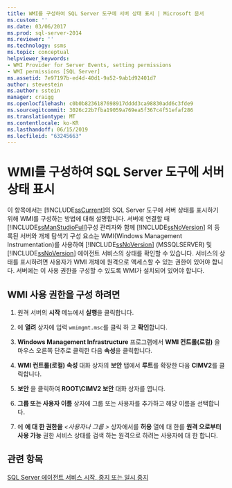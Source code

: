 ```yaml
---
title: WMI를 구성하여 SQL Server 도구에 서버 상태 표시 | Microsoft 문서
ms.custom: ''
ms.date: 03/06/2017
ms.prod: sql-server-2014
ms.reviewer: ''
ms.technology: ssms
ms.topic: conceptual
helpviewer_keywords:
- WMI Provider for Server Events, setting permissions
- WMI permissions [SQL Server]
ms.assetid: 7e97197b-ed4d-40d1-9a52-9ab1d92401d7
author: stevestein
ms.author: sstein
manager: craigg
ms.openlocfilehash: c0b0b8236187698917dddd3ca98830add6c3fde9
ms.sourcegitcommit: 3026c22b7fba19059a769ea5f367c4f51efaf286
ms.translationtype: MT
ms.contentlocale: ko-KR
ms.lasthandoff: 06/15/2019
ms.locfileid: "63245663"
---
```

# <a name="configure-wmi-to-show-server-status-in-sql-server-tools"></a>WMI를 구성하여 SQL Server 도구에 서버 상태 표시
  이 항목에서는 [!INCLUDE[ssCurrent](../includes/sscurrent-md.md)]의 SQL Server 도구에 서버 상태를 표시하기 위해 WMI를 구성하는 방법에 대해 설명합니다. 서버에 연결할 때 [!INCLUDE[ssManStudioFull](../includes/ssmanstudiofull-md.md)]구성 관리자와 함께 [!INCLUDE[ssNoVersion](../includes/ssnoversion-md.md)] 의 등록된 서버와 개체 탐색기 구성 요소는 WMI(Windows Management Instrumentation)를 사용하여 [!INCLUDE[ssNoVersion](../includes/ssnoversion-md.md)] (MSSQLSERVER) 및 [!INCLUDE[ssNoVersion](../includes/ssnoversion-md.md)] 에이전트 서비스의 상태를 확인할 수 있습니다. 서비스의 상태를 표시하려면 사용자가 WMI 개체에 원격으로 액세스할 수 있는 권한이 있어야 합니다. 서버에는 이 사용 권한을 구성할 수 있도록 WMI가 설치되어 있어야 합니다.  
  
##  <a name="SSMSProcedure"></a> WMI 사용 권한을 구성 하려면  
  
1.  원격 서버의 **시작** 메뉴에서 **실행**을 클릭합니다.  
  
2.  에 **열려** 상자에 입력 `wmimgmt.msc`를 클릭 하 고 **확인**합니다.  
  
3.  **Windows Management Infrastructure** 프로그램에서 **WMI 컨트롤(로컬)** 을 마우스 오른쪽 단추로 클릭한 다음 **속성**을 클릭합니다.  
  
4.  **WMI 컨트롤(로컬) 속성** 대화 상자의 **보안** 탭에서 **루트**를 확장한 다음 **CIMV2**를 클릭합니다.  
  
5.  **보안** 을 클릭하여 **ROOT\CIMV2 보안** 대화 상자를 엽니다.  
  
6.  **그룹 또는 사용자 이름** 상자에 그룹 또는 사용자를 추가하고 해당 이름을 선택합니다.  
  
7.  에 **에 대 한 권한을** _\<사용자나 그룹 >_ 상자에서를 **허용** 열에 대 한를 **원격 으로부터 사용 가능** 권한 서비스 상태를 검색 하는 원격으로 하려는 사용자에 대 한 합니다.  
  
## <a name="see-also"></a>관련 항목  
 [SQL Server 에이전트 서비스 시작, 중지 또는 일시 중지](agent/start-stop-or-pause-the-sql-server-agent-service.md)  
  
  
